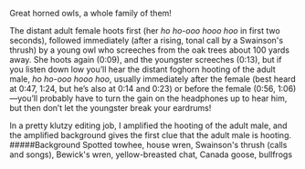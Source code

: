 Great horned owls, a whole family of them! 

The distant adult female hoots first (her _ho ho-ooo hooo hoo_ in first two seconds), followed immediately (after a rising, tonal call by a Swainson's thrush) by a young owl who screeches from the oak trees about 100 yards away. She hoots again (0:09), and the youngster screeches (0:13), but if you listen down low you’ll hear the distant foghorn hooting of the adult male, _ho ho-ooo hooo hoo_, usually immediately after the female (best heard at 0:47, 1:24, but he’s also at 0:14 and 0:23) or before the female (0:56, 1:06)—you’ll probably have to turn the gain on the headphones up to hear him, but then don’t let the youngster break your eardrums!  

In a pretty klutzy editing job, I amplified the hooting of the adult male, and the amplified background gives the first clue that the adult male is hooting. 
#####Background
Spotted towhee, house wren, Swainson's thrush (calls and songs), Bewick's wren, yellow-breasted chat, Canada goose, bullfrogs
